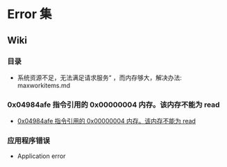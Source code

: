 # Error 集

## Wiki

### 目录

- 系统资源不足，无法满足请求服务“ ，而内存够大，解决办法: maxworkitems.md

### 0x04984afe 指令引用的 0x00000004 内存。该内存不能为 read

- [0x04984afe 指令引用的 0x00000004 内存。该内存不能为 read](https://zhidao.baidu.com/question/1110802297640028339.html)

### 应用程序错误

- Application error

